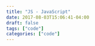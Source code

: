 ```yaml
---
title: "JS - JavaScript"
date: 2017-08-03T15:06:41-04:00
draft: false
tags: ["code"]
categories: ["code"]
---
```


